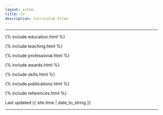 ```yaml
---
layout: vitae
title: CV
description: Curriculum Vitae
---
```


<!--
title: "Curriculum Vitae"
author: "Sri R Paladugu"
output:
  html_document:
    toc: true
-->

<!--
### Contact Information

<ul class="fa-ul">
<li><i class='fa-li fa fa-envelope-square'></i><a href="mailto:{{ site.email }}">{{ site.email }}</a></li>
<li><i class='fa-li fa fa-external-link-square'></i><a href="{{ site.url }}">{{ site.url }}</a></li>
</ul>

-->

---


<div class="vitae vitae-default">

{% include education.html %}

{% include teaching.html %}

{% include professional.html %}

{% include awards.html %}

{% include skills.html %}

{% include publications.html %}

{% include references.html %}


</div>

Last updated {{ site.time | date_to_string }}

---

